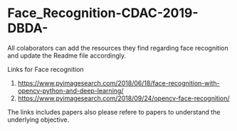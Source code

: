 # Face_Recognition-CDAC-2019-DBDA-
All colaborators can add the resources they find regarding face recognition and update the Readme file accordingly.

Links for Face recognition
1. https://www.pyimagesearch.com/2018/06/18/face-recognition-with-opencv-python-and-deep-learning/
2. https://www.pyimagesearch.com/2018/09/24/opencv-face-recognition/

The links includes papers also please refere to papers to understand the underlying objective.

